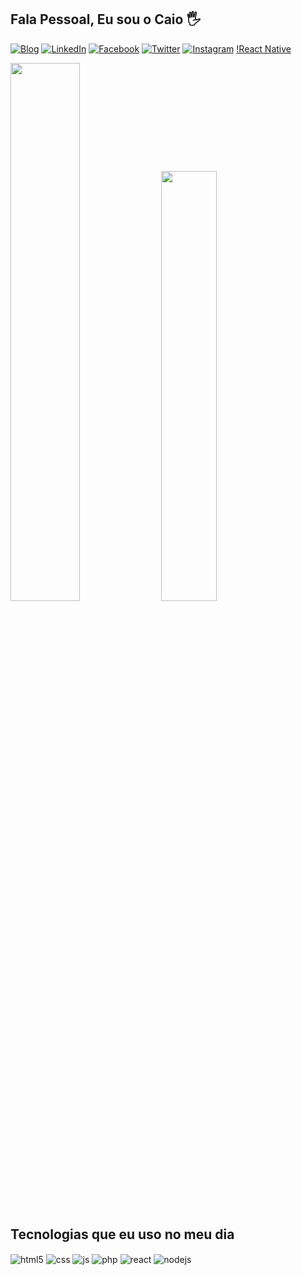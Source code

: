## Fala Pessoal, Eu sou o Caio  🖐️

[![Blog](https://img.shields.io/website?label=Bas.inf.br&style=for-the-badge&url=https://bas.inf.br/)](https://bas.inf.br)
[![LinkedIn](https://img.shields.io/badge/LinkedIn-0077B5?style=for-the-badge&logo=linkedin&logoColor=white)](https://www.linkedin.com/in/caio-miguel-406662197/)
[![Facebook](https://img.shields.io/badge/Facebook-1877F2?style=for-the-badge&logo=facebook&logoColor=white)](https://www.facebook.com/caio.miguel.1804)
[![Twitter](https://img.shields.io/badge/Twitter-1DA1F2?style=for-the-badge&logo=twitter&logoColor=white)](https://instagram.com/geralast)
[![Instagram](https://img.shields.io/badge/Instagram-E4405F?style=for-the-badge&logo=instagram&logoColor=white)](https://instagram.com/caiomiguel10)
[!React Native](https://img.shields.io/badge/react_native-%2320232a.svg?style=for-the-badge&logo=react&logoColor=%2361DAFB)

<div style="display: inline_block">
  <img width="47%" src="https://github-readme-stats.vercel.app/api?username=vespidhook&show_icons=true&theme=algolia&line_height=27">
  <img width="42%" src="https://github-readme-stats.vercel.app/api/top-langs/?username=vespidhook&layout=compact&theme=algolia"/>
</div>

## Tecnologias que eu uso no meu dia

<div style="display: inline_block">
  <img align="center" alt="html5" src="https://img.shields.io/badge/HTML5-E34F26?style=for-the-badge&logo=html5&logoColor=white" />
  <img align="center" alt="css" src="https://img.shields.io/badge/CSS3-1572B6?style=for-the-badge&logo=css3&logoColor=white" />
  <img align="center" alt="js" src="https://img.shields.io/badge/JavaScript-F7DF1E?style=for-the-badge&logo=javascript&logoColor=black" />
  <img align="center" alt="php" src="https://img.shields.io/badge/PHP-777BB4?style=for-the-badge&logo=php&logoColor=white" />
  <img align="center" alt="react" src="https://img.shields.io/badge/React-20232A?style=for-the-badge&logo=react&logoColor=61DAFB" />
  <img align="center" alt="nodejs" src="https://img.shields.io/badge/Node.js-43853D?style=for-the-badge&logo=node.js&logoColor=white" />
</div><br/>
